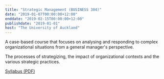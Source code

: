 ```yaml
---
title: "Strategic Management (BUSINESS 304)"
date: "2019-01-07T00:00:00+12:00"
enddate: "2019-02-15T00:00:00+12:00"
publishdate: "2019-01-01"
host: "The University of Auckland"
---
```

A case-based course that focuses on analysing and responding to complex organizational situations from a general manager's perspective. 
<!--more-->

The processes of strategizing, the impact of organizational contexts and the various strategic practices.

[Syllabus (PDF)](/files/teaching/business304-2019-ss.pdf)
